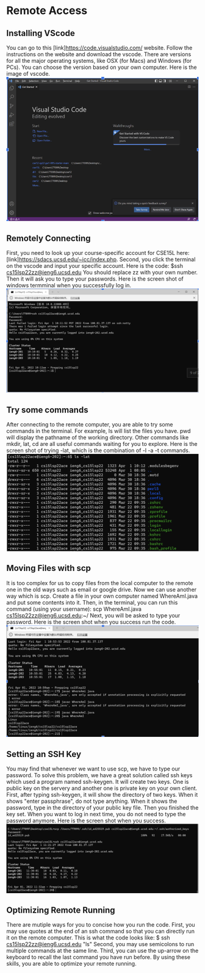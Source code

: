 # Remote Access
## Installing VScode
You can go to this [link]https://code.visualstudio.com/ website. Follow the instructions on the website and download the vscode. There are versions for all the major operating systems, like OSX (for Macs) and Windows (for PCs). You can choose the version based on your own computer. Here is the image of vscode.
![image](vscode.png.png)

## Remotely Connecting
First, you need to look up your course-specific account for CSE15L here: [link]https://sdacs.ucsd.edu/~icc/index.php. Second, you click the terminal on the vscode and input your specific account. Here is the code: $ssh cs15lsp22zz@ieng6.ucsd.edu
You should replace zz with your own number. Then it will ask you to type your passwords. Here is the screen shot of windows termminal when you successfully log in.
![image](start.png)

## Try some commands
After connecting to the remote computer, you are able to try some commands in the terminal. For example, ls will list the files you have. pwd will display the pathname of the working directory. Other commands like mkdir, lat, cd are all useful commands waiting for you to explore.
Here is the screen shot of trying -lat, which is the combination of -l -a -t commands.
![image](commands.png)

## Moving Files with scp
It is too complex for us to copy files from the local computer to the remote one in the old ways such as email or google drive. Now we can use another way which is scp. Create a file in your own computer named WhereAmI.java and put some contents into it. Then, in the terminal, you can run this command (using your username): scp WhereAmI.java cs15lsp22zz@ieng6.ucsd.edu:~/ Next, you will be asked to type your password. Here is the screen shot when you success run the code.
![image](scp.png)

## Setting an SSH Key
You may find that whenever we want to use scp, we have to type our password. To solve this problem, we have a great solution called ssh keys which used a program named ssh-keygen. It will create two keys. One is public key on the servery and another one is private key on your own client. First, after typing ssh-keygen, it will show the directory of two keys. When it shows "enter passphrase", do not type anything. When it shows the password, type in the directory of your public key file. Then you finished the key set. When you want to log in next time, you do not need to type the password anymore. Here is the screen shot when you success.
![image](keys.png)

## Optimizing Remote Running
There are mutiple ways for you to concise how you run the code. First, you may use quotes at the end of an ssh command so that you can directly run it on the remote computer. This is what the code looks like: $ ssh cs15lsp22zz@ieng6.ucsd.edu "ls" Second, you may use semicolons to run multiple commands at the same line. Third, you can use the up-arrow on the keyboard to recall the last command you have run before. By using these skills, you are able to optimize your remote running.